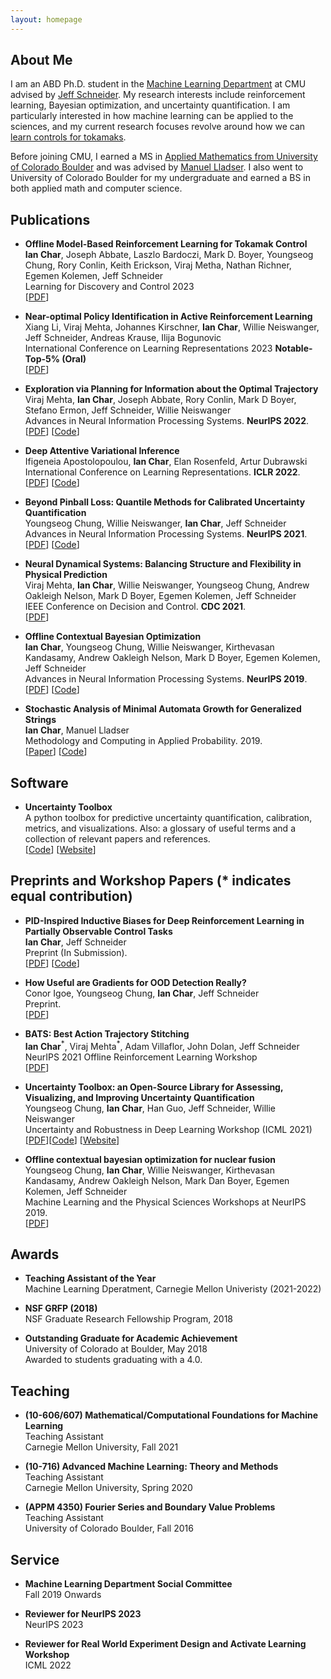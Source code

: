 ```yaml
---
layout: homepage
---
```


## About Me

I am an ABD Ph.D. student in the [Machine Learning Department](https://www.ml.cmu.edu/) at CMU advised by [Jeff Schneider](https://www.cs.cmu.edu/~schneide/). My research interests include reinforcement learning, Bayesian optimization, and uncertainty quantification. I am particularly interested in how machine learning can be applied to the sciences, and my current research focuses revolve around how we can [learn controls for tokamaks](https://www.cs.cmu.edu/news/2022/ian-char-nuclear-fusion).

Before joining CMU, I earned a MS in [Applied Mathematics from University of Colorado Boulder](https://www.colorado.edu/amath/) and was advised by [Manuel Lladser](https://amath.colorado.edu/faculty/lladser/). I also went to University of Colorado Boulder for my undergraduate and earned a BS in both applied math and computer science.

## Publications

- **Offline Model-Based Reinforcement Learning for Tokamak Control**
  <br>
  **Ian Char**, Joseph Abbate, Laszlo Bardoczi, Mark D. Boyer, Youngseog Chung, Rory Conlin, Keith Erickson, Viraj Metha, Nathan Richner, Egemen Kolemen, Jeff Schneider
  <br>
  Learning for Discovery and Control 2023
  <br>
  [[PDF](https://proceedings.mlr.press/v211/char23a/char23a.pdf)]

- **Near-optimal Policy Identification in Active Reinforcement Learning**
  <br>
  Xiang Li, Viraj Mehta, Johannes Kirschner, **Ian Char**, Willie Neiswanger, Jeff Schneider, Andreas Krause, Ilija Bogunovic
  <br>
  International Conference on Learning Representations 2023 **Notable-Top-5% (Oral)**
  <br>
  [[PDF](https://arxiv.org/abs/2212.09510)]

- **Exploration via Planning for Information about the Optimal Trajectory**
  <br>
  Viraj Mehta, **Ian Char**, Joseph Abbate, Rory Conlin, Mark D Boyer, Stefano Ermon, Jeff Schneider, Willie Neiswanger
  <br>
  Advances in Neural Information Processing Systems. **NeurIPS 2022**.
  <br>
  [[PDF](https://arxiv.org/pdf/2210.04642.pdf)] [[Code](https://github.com/fusion-ml/trajectory-information-rl)]

- **Deep Attentive Variational Inference**
  <br>
  Ifigeneia Apostolopoulou, **Ian Char**, Elan Rosenfeld, Artur Dubrawski
  <br>
  International Conference on Learning Representations. **ICLR 2022**.
  <br>
  [[PDF](https://openreview.net/pdf?id=T4-65DNlDij)] [[Code](https://github.com/ifiaposto/Deep_Attentive_VI)]

- **Beyond Pinball Loss: Quantile Methods for Calibrated Uncertainty Quantification**
  <br>
  Youngseog Chung, Willie Neiswanger, **Ian Char**, Jeff Schneider
  <br>
  Advances in Neural Information Processing Systems. **NeurIPS 2021**.
  <br>
  [[PDF](https://arxiv.org/pdf/2011.09588.pdf)] [[Code](https://github.com/YoungseogChung/calibrated-quantile-uq)]

- **Neural Dynamical Systems: Balancing Structure and Flexibility in Physical Prediction**
  <br>
  Viraj Mehta, **Ian Char**, Willie Neiswanger, Youngseog Chung, Andrew Oakleigh Nelson, Mark D Boyer, Egemen Kolemen, Jeff Schneider
  <br>
  IEEE Conference on Decision and Control. **CDC 2021**.
  <br>
  [[PDF](https://arxiv.org/pdf/2006.12682.pdf)]

- **Offline Contextual Bayesian Optimization**
  <br>
  **Ian Char**, Youngseog Chung, Willie Neiswanger, Kirthevasan Kandasamy, Andrew Oakleigh Nelson, Mark D Boyer, Egemen Kolemen, Jeff Schneider
  <br>
  Advances in Neural Information Processing Systems. **NeurIPS 2019**.
  <br>
  [[PDF](https://control.princeton.edu/wp-content/uploads/sites/418/2020/07/char2019bayesian.pdf)] [[Code](https://github.com/fusion-ml/OCBO)]

- **Stochastic Analysis of Minimal Automata Growth for Generalized Strings**
  <br>
  **Ian Char**, Manuel Lladser
  <br>
  Methodology and Computing in Applied Probability. 2019.
  <br>
  [[Paper](https://link.springer.com/article/10.1007/s11009-019-09706-8)] [[Code](https://github.com/IanChar/AutomataGrowth)]


## Software

- **Uncertainty Toolbox**
  <br>
  A python toolbox for predictive uncertainty quantification, calibration, metrics, and visualizations. Also: a glossary of useful terms and a collection of relevant papers and references.
  <br>
  [[Code](https://github.com/uncertainty-toolbox/uncertainty-toolbox)] [[Website](https://uncertainty-toolbox.github.io/)]


## Preprints and Workshop Papers (\* indicates equal contribution)

- **PID-Inspired Inductive Biases for Deep Reinforcement Learning in Partially Observable Control Tasks**
  <br>
  **Ian Char**, Jeff Schneider
  <br>
  Preprint (In Submission).
  <br>
  [[PDF](https://arxiv.org/abs/2307.05891)] [[Code](https://github.com/IanChar/GPIDE)]

- **How Useful are Gradients for OOD Detection Really?**
  <br>
  Conor Igoe, Youngseog Chung, **Ian Char**, Jeff Schneider
  <br>
  Preprint.
  <br>
  [[PDF](https://arxiv.org/pdf/2205.10439.pdf)]

- **BATS: Best Action Trajectory Stitching**
  <br>
  **Ian Char**<sup>\*</sup>, Viraj Mehta<sup>\*</sup>, Adam Villaflor, John Dolan, Jeff Schneider
  <br>
  NeurIPS 2021 Offline Reinforcement Learning Workshop
  <br>
  [[PDF](https://arxiv.org/pdf/2204.12026.pdf)]

- **Uncertainty Toolbox: an Open-Source Library for Assessing, Visualizing, and Improving Uncertainty Quantification**
  <br>
  Youngseog Chung, **Ian Char**, Han Guo, Jeff Schneider, Willie Neiswanger
  <br>
  Uncertainty and Robustness in Deep Learning Workshop (ICML 2021)
  <br>
  [[PDF](https://arxiv.org/abs/2109.10254)][[Code](https://github.com/uncertainty-toolbox/uncertainty-toolbox)] [[Website](https://uncertainty-toolbox.github.io/)]

- **Offline contextual bayesian optimization for nuclear fusion**
  <br>
  Youngseog Chung, **Ian Char**, Willie Neiswanger, Kirthevasan Kandasamy, Andrew Oakleigh Nelson, Mark Dan Boyer, Egemen Kolemen, Jeff Schneider
  <br>
  Machine Learning and the Physical Sciences Workshops at NeurIPS 2019.
  <br>
  [[PDF](https://ml4physicalsciences.github.io/2019/files/NeurIPS_ML4PS_2019_27.pdf)]

## Awards

- **Teaching Assistant of the Year**
  <br>
  Machine Learning Dperatment, Carnegie Mellon Univeristy (2021-2022)

- **NSF GRFP (2018)**
  <br>
  NSF Graduate Research Fellowship Program, 2018

- **Outstanding Graduate for Academic Achievement**
  <br>
  University of Colorado at Boulder, May 2018
  <br>
  Awarded to students graduating with a 4.0.

## Teaching

- **(10-606/607) Mathematical/Computational Foundations for Machine Learning**
  <br>
  Teaching Assistant
  <br>
  Carnegie Mellon University, Fall 2021

- **(10-716) Advanced Machine Learning: Theory and Methods**
  <br>
  Teaching Assistant
  <br>
  Carnegie Mellon University, Spring 2020

- **(APPM 4350) Fourier Series and Boundary Value Problems**
  <br>
  Teaching Assistant
  <br>
  University of Colorado Boulder, Fall 2016

## Service

- **Machine Learning Department Social Committee**
  <br>
  Fall 2019 Onwards

- **Reviewer for NeurIPS 2023**
  <br>
  NeurIPS 2023

- **Reviewer for Real World Experiment Design and Activate Learning Workshop**
  <br>
  ICML 2022
